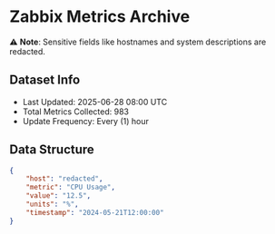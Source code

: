 # Zabbix Metrics Archive

⚠️ **Note**: Sensitive fields like hostnames and system descriptions are redacted.

## Dataset Info
- Last Updated: 2025-06-28 08:00 UTC
- Total Metrics Collected: 983
- Update Frequency: Every (1) hour

## Data Structure
```json
{
    "host": "redacted",
    "metric": "CPU Usage",
    "value": "12.5",
    "units": "%",
    "timestamp": "2024-05-21T12:00:00"
}
```
